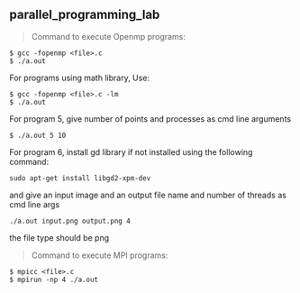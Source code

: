 ## parallel_programming_lab  

> Command to execute Openmp programs:

```
$ gcc -fopenmp <file>.c  
$ ./a.out  
```

For programs using math library, Use:
```
$ gcc -fopenmp <file>.c -lm
$ ./a.out  
```

For program 5, give number of points and processes as cmd line arguments
```
$ ./a.out 5 10
```

For program 6, install gd library if not installed using the following command:
```
sudo apt-get install libgd2-xpm-dev
```
and give an input image and an output file name and number of threads as cmd line args
```
./a.out input.png output.png 4
```
the file type should be png


> Command to execute MPI programs:

```
$ mpicc <file>.c
$ mpirun -np 4 ./a.out
```


